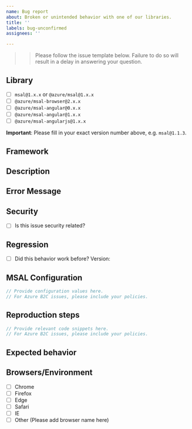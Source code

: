 ```yaml
---
name: Bug report
about: Broken or unintended behavior with one of our libraries.
title: ''
labels: bug-unconfirmed
assignees: ''

---
```


>> Please follow the issue template below. Failure to do so will result in a delay in answering your question.

## Library
- [ ] `msal@1.x.x` or `@azure/msal@1.x.x`
- [ ] `@azure/msal-browser@2.x.x`
- [ ] `@azure/msal-angular@0.x.x`
- [ ] `@azure/msal-angular@1.x.x`
- [ ] `@azure/msal-angularjs@1.x.x`

**Important**: Please fill in your exact version number above, e.g. `msal@1.1.3`.

## Framework

## Description

## Error Message

## Security
- [ ] Is this issue security related?

## Regression
- [ ] Did this behavior work before? 
Version:

## MSAL Configuration

```js
// Provide configuration values here.
// For Azure B2C issues, please include your policies.
```

## Reproduction steps
```js
// Provide relevant code snippets here.
// For Azure B2C issues, please include your policies.
```

## Expected behavior

## Browsers/Environment
- [ ] Chrome
- [ ] Firefox
- [ ] Edge
- [ ] Safari
- [ ] IE
- [ ] Other (Please add browser name here)
